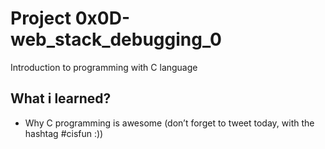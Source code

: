 # Project 0x0D-web_stack_debugging_0

Introduction to programming with C language

## What i learned?

 - Why C programming is awesome (don’t forget to tweet today, with the hashtag #cisfun :))